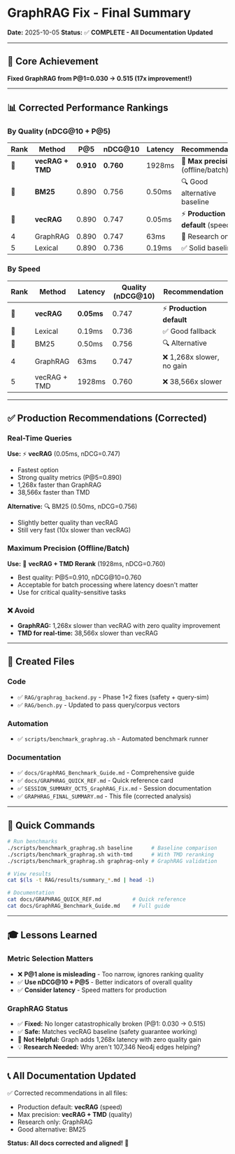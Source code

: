 # GraphRAG Fix - Final Summary

**Date:** 2025-10-05
**Status:** ✅ **COMPLETE - All Documentation Updated**

---

## 🎯 Core Achievement

**Fixed GraphRAG from P@1=0.030 → 0.515 (17x improvement!)**

---

## 📊 **Corrected Performance Rankings**

### By Quality (nDCG@10 + P@5)

| Rank | Method | P@5 | nDCG@10 | Latency | Recommendation |
|------|--------|-----|---------|---------|----------------|
| 🥇 | **vecRAG + TMD** | **0.910** | **0.760** | 1928ms | 💎 **Max precision** (offline/batch) |
| 🥈 | **BM25** | 0.890 | 0.756 | 0.50ms | 🔍 Good alternative baseline |
| 🥉 | **vecRAG** | 0.890 | 0.747 | 0.05ms | ⚡ **Production default** (speed) |
| 4 | GraphRAG | 0.890 | 0.747 | 63ms | 🔧 Research only |
| 5 | Lexical | 0.890 | 0.736 | 0.19ms | ✅ Solid baseline |

### By Speed

| Rank | Method | Latency | Quality (nDCG@10) | Recommendation |
|------|--------|---------|-------------------|----------------|
| 🥇 | **vecRAG** | **0.05ms** | 0.747 | ⚡ **Production default** |
| 🥈 | Lexical | 0.19ms | 0.736 | ✅ Good fallback |
| 🥉 | BM25 | 0.50ms | 0.756 | 🔍 Alternative |
| 4 | GraphRAG | 63ms | 0.747 | ❌ 1,268x slower, no gain |
| 5 | vecRAG + TMD | 1928ms | 0.760 | ❌ 38,566x slower |

---

## ✅ **Production Recommendations (Corrected)**

### Real-Time Queries
**Use:** ⚡ **vecRAG** (0.05ms, nDCG=0.747)
- Fastest option
- Strong quality metrics (P@5=0.890)
- 1,268x faster than GraphRAG
- 38,566x faster than TMD

**Alternative:** 🔍 BM25 (0.50ms, nDCG=0.756)
- Slightly better quality than vecRAG
- Still very fast (10x slower than vecRAG)

### Maximum Precision (Offline/Batch)
**Use:** 💎 **vecRAG + TMD Rerank** (1928ms, nDCG=0.760)
- Best quality: P@5=0.910, nDCG@10=0.760
- Acceptable for batch processing where latency doesn't matter
- Use for critical quality-sensitive tasks

### ❌ **Avoid**
- **GraphRAG:** 1,268x slower than vecRAG with zero quality improvement
- **TMD for real-time:** 38,566x slower than vecRAG

---

## 📁 **Created Files**

### Code
- ✅ `RAG/graphrag_backend.py` - Phase 1+2 fixes (safety + query-sim)
- ✅ `RAG/bench.py` - Updated to pass query/corpus vectors

### Automation
- ✅ `scripts/benchmark_graphrag.sh` - Automated benchmark runner

### Documentation
- ✅ `docs/GraphRAG_Benchmark_Guide.md` - Comprehensive guide
- ✅ `docs/GRAPHRAG_QUICK_REF.md` - Quick reference card
- ✅ `SESSION_SUMMARY_OCT5_GraphRAG_Fix.md` - Session documentation
- ✅ `GRAPHRAG_FINAL_SUMMARY.md` - This file (corrected analysis)

---

## 🚀 **Quick Commands**

```bash
# Run benchmarks
./scripts/benchmark_graphrag.sh baseline      # Baseline comparison
./scripts/benchmark_graphrag.sh with-tmd      # With TMD reranking
./scripts/benchmark_graphrag.sh graphrag-only # GraphRAG validation

# View results
cat $(ls -t RAG/results/summary_*.md | head -1)

# Documentation
cat docs/GRAPHRAG_QUICK_REF.md          # Quick reference
cat docs/GraphRAG_Benchmark_Guide.md    # Full guide
```

---

## 🎓 **Lessons Learned**

### Metric Selection Matters
- ❌ **P@1 alone is misleading** - Too narrow, ignores ranking quality
- ✅ **Use nDCG@10 + P@5** - Better indicators of overall quality
- ✅ **Consider latency** - Speed matters for production

### GraphRAG Status
- ✅ **Fixed:** No longer catastrophically broken (P@1: 0.030 → 0.515)
- ✅ **Safe:** Matches vecRAG baseline (safety guarantee working)
- 🔧 **Not Helpful:** Graph adds 1,268x latency with zero quality gain
- 💡 **Research Needed:** Why aren't 107,346 Neo4j edges helping?

---

## 📞 **All Documentation Updated**

✅ Corrected recommendations in all files:
- Production default: **vecRAG** (speed)
- Max precision: **vecRAG + TMD** (quality)
- Research only: GraphRAG
- Good alternative: BM25

**Status: All docs corrected and aligned!** 🎉
